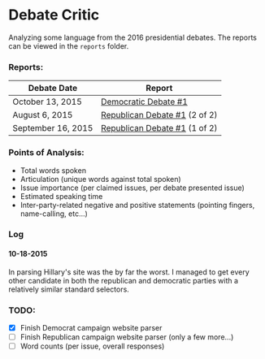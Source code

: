 # Debate Critic

Analyzing some language from the 2016 presidential debates. The reports can be viewed in the `reports` folder.

### Reports:
| Debate Date      | Report   |
| ---------------- | -------- |
| October 13, 2015 | [Democratic Debate #1](reports/democratic-debate-2015-10-13.md) |
| August 6, 2015   | [Republican Debate #1](reports/republican-debate-2015-08-06.md) (2 of 2)|
| September 16, 2015   | [Republican Debate #1](reports/republican-debate-2015-09-16.md) (1 of 2) |

### Points of Analysis:
- Total words spoken
- Articulation (unique words against total spoken)
- Issue importance (per claimed issues, per debate presented issue)
- Estimated speaking time
- Inter-party-related negative and positive statements (pointing fingers, name-calling, etc...)

### Log
#### 10-18-2015
In parsing Hillary's site was the by far the worst. I managed to get every other candidate in both the republican and democratic parties with a relatively similar standard selectors.

### TODO:
- [x] Finish Democrat campaign website parser
- [ ] Finish Republican campaign website parser (only a few more...)
- [ ] Word counts (per issue, overall responses)
